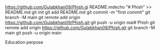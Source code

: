 https://github.com/Gulabkhan09/Phish.gi
README.mdecho "# Phish" >> README.md
git init
git add README.md
git commit -m "first commit"
git branch -M main
git remote add origin https://github.com/Gulabkhan09/Phish.git
git push -u origin mai# Phish
git remote add origin https://github.com/Gulabkhan09/Phish.git
git branch -M main
git push -u origin main


Education perpose

